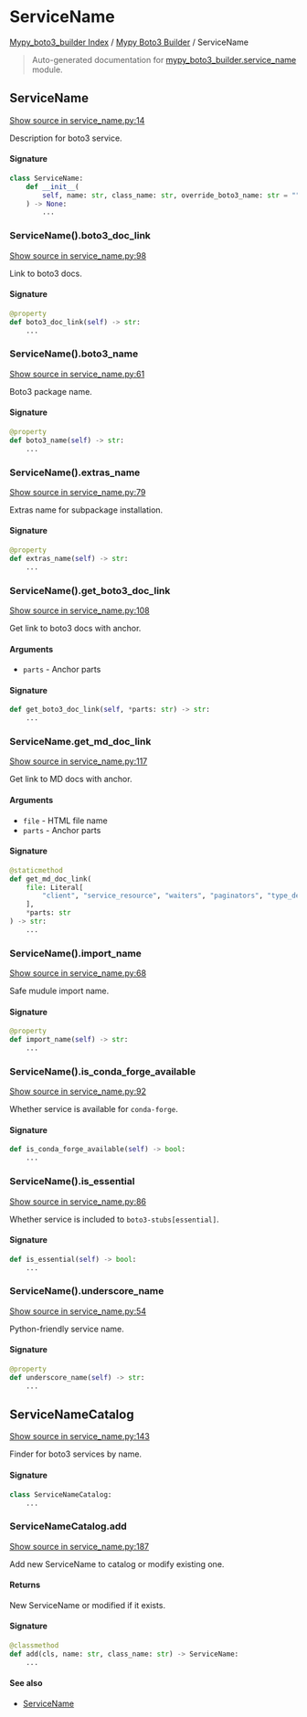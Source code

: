 # ServiceName

[Mypy_boto3_builder Index](../README.md#mypy_boto3_builder-index) /
[Mypy Boto3 Builder](./index.md#mypy-boto3-builder) /
ServiceName

> Auto-generated documentation for [mypy_boto3_builder.service_name](https://github.com/youtype/mypy_boto3_builder/blob/main/mypy_boto3_builder/service_name.py) module.

## ServiceName

[Show source in service_name.py:14](https://github.com/youtype/mypy_boto3_builder/blob/main/mypy_boto3_builder/service_name.py#L14)

Description for boto3 service.

#### Signature

```python
class ServiceName:
    def __init__(
        self, name: str, class_name: str, override_boto3_name: str = ""
    ) -> None:
        ...
```

### ServiceName().boto3_doc_link

[Show source in service_name.py:98](https://github.com/youtype/mypy_boto3_builder/blob/main/mypy_boto3_builder/service_name.py#L98)

Link to boto3 docs.

#### Signature

```python
@property
def boto3_doc_link(self) -> str:
    ...
```

### ServiceName().boto3_name

[Show source in service_name.py:61](https://github.com/youtype/mypy_boto3_builder/blob/main/mypy_boto3_builder/service_name.py#L61)

Boto3 package name.

#### Signature

```python
@property
def boto3_name(self) -> str:
    ...
```

### ServiceName().extras_name

[Show source in service_name.py:79](https://github.com/youtype/mypy_boto3_builder/blob/main/mypy_boto3_builder/service_name.py#L79)

Extras name for subpackage installation.

#### Signature

```python
@property
def extras_name(self) -> str:
    ...
```

### ServiceName().get_boto3_doc_link

[Show source in service_name.py:108](https://github.com/youtype/mypy_boto3_builder/blob/main/mypy_boto3_builder/service_name.py#L108)

Get link to boto3 docs with anchor.

#### Arguments

- `parts` - Anchor parts

#### Signature

```python
def get_boto3_doc_link(self, *parts: str) -> str:
    ...
```

### ServiceName.get_md_doc_link

[Show source in service_name.py:117](https://github.com/youtype/mypy_boto3_builder/blob/main/mypy_boto3_builder/service_name.py#L117)

Get link to MD docs with anchor.

#### Arguments

- `file` - HTML file name
- `parts` - Anchor parts

#### Signature

```python
@staticmethod
def get_md_doc_link(
    file: Literal[
        "client", "service_resource", "waiters", "paginators", "type_defs", "literals"
    ],
    *parts: str
) -> str:
    ...
```

### ServiceName().import_name

[Show source in service_name.py:68](https://github.com/youtype/mypy_boto3_builder/blob/main/mypy_boto3_builder/service_name.py#L68)

Safe mudule import name.

#### Signature

```python
@property
def import_name(self) -> str:
    ...
```

### ServiceName().is_conda_forge_available

[Show source in service_name.py:92](https://github.com/youtype/mypy_boto3_builder/blob/main/mypy_boto3_builder/service_name.py#L92)

Whether service is available for `conda-forge`.

#### Signature

```python
def is_conda_forge_available(self) -> bool:
    ...
```

### ServiceName().is_essential

[Show source in service_name.py:86](https://github.com/youtype/mypy_boto3_builder/blob/main/mypy_boto3_builder/service_name.py#L86)

Whether service is included to `boto3-stubs[essential]`.

#### Signature

```python
def is_essential(self) -> bool:
    ...
```

### ServiceName().underscore_name

[Show source in service_name.py:54](https://github.com/youtype/mypy_boto3_builder/blob/main/mypy_boto3_builder/service_name.py#L54)

Python-friendly service name.

#### Signature

```python
@property
def underscore_name(self) -> str:
    ...
```



## ServiceNameCatalog

[Show source in service_name.py:143](https://github.com/youtype/mypy_boto3_builder/blob/main/mypy_boto3_builder/service_name.py#L143)

Finder for boto3 services by name.

#### Signature

```python
class ServiceNameCatalog:
    ...
```

### ServiceNameCatalog.add

[Show source in service_name.py:187](https://github.com/youtype/mypy_boto3_builder/blob/main/mypy_boto3_builder/service_name.py#L187)

Add new ServiceName to catalog or modify existing one.

#### Returns

New ServiceName or modified if it exists.

#### Signature

```python
@classmethod
def add(cls, name: str, class_name: str) -> ServiceName:
    ...
```

#### See also

- [ServiceName](#servicename)
